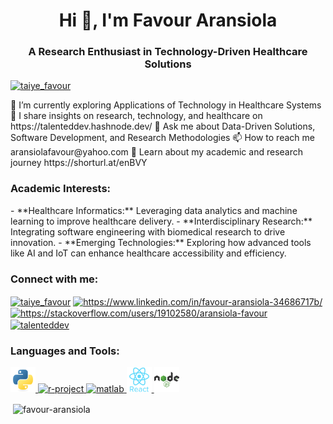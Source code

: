 <h1 align="center">Hi 👋, I'm Favour Aransiola</h1> <h3 align="center">A Research Enthusiast in Technology-Driven Healthcare Solutions</h3> <p align="left"> <a href="https://twitter.com/taiye_favour" target="blank"><img src="https://img.shields.io/twitter/follow/taiye_favour?logo=twitter&style=for-the-badge" alt="taiye_favour" /></a> </p>
🌱 I’m currently exploring Applications of Technology in Healthcare Systems
📝 I share insights on research, technology, and healthcare on https://talenteddev.hashnode.dev/
💬 Ask me about Data-Driven Solutions, Software Development, and Research Methodologies
📫 How to reach me aransiolafavour@yahoo.com
📄 Learn about my academic and research journey https://shorturl.at/enBVY
<h3 align="left">Academic Interests:</h3> - **Healthcare Informatics:** Leveraging data analytics and machine learning to improve healthcare delivery. - **Interdisciplinary Research:** Integrating software engineering with biomedical research to drive innovation. - **Emerging Technologies:** Exploring how advanced tools like AI and IoT can enhance healthcare accessibility and efficiency. <h3 align="left">Connect with me:</h3> <p align="left"> <a href="https://twitter.com/taiye_favour" target="blank"><img align="center" src="https://raw.githubusercontent.com/rahuldkjain/github-profile-readme-generator/master/src/images/icons/Social/twitter.svg" alt="taiye_favour" height="30" width="40" /></a> <a href="https://linkedin.com/in/https://www.linkedin.com/in/favour-aransiola-34686717b/" target="blank"><img align="center" src="https://raw.githubusercontent.com/rahuldkjain/github-profile-readme-generator/master/src/images/icons/Social/linked-in-alt.svg" alt="https://www.linkedin.com/in/favour-aransiola-34686717b/" height="30" width="40" /></a> <a href="https://stackoverflow.com/users/https://stackoverflow.com/users/19102580/aransiola-favour" target="blank"><img align="center" src="https://raw.githubusercontent.com/rahuldkjain/github-profile-readme-generator/master/src/images/icons/Social/stack-overflow.svg" alt="https://stackoverflow.com/users/19102580/aransiola-favour" height="30" width="40" /></a> <a href="https://hashnode.com/talenteddev" target="blank"><img align="center" src="https://raw.githubusercontent.com/rahuldkjain/github-profile-readme-generator/master/src/images/icons/Social/hashnode.svg" alt="talenteddev" height="30" width="40" /></a> </p> <h3 align="left">Languages and Tools:</h3> <p align="left"> <a href="https://python.org" target="_blank" rel="noreferrer"> <img src="https://raw.githubusercontent.com/devicons/devicon/master/icons/python/python-original.svg" alt="python" width="40" height="40"/> </a> <a href="https://www.r-project.org/" target="_blank" rel="noreferrer"> <img src="https://www.vectorlogo.zone/logos/r-project/r-project-icon.svg" alt="r-project" width="40" height="40"/> </a> <a href="https://www.mathworks.com/products/matlab.html" target="_blank" rel="noreferrer"> <img src="https://www.vectorlogo.zone/logos/mathworks/mathworks-icon.svg" alt="matlab" width="40" height="40"/> </a> <a href="https://reactjs.org/" target="_blank" rel="noreferrer"> <img src="https://raw.githubusercontent.com/devicons/devicon/master/icons/react/react-original-wordmark.svg" alt="react" width="40" height="40"/> </a> <a href="https://nodejs.org" target="_blank" rel="noreferrer"> <img src="https://raw.githubusercontent.com/devicons/devicon/master/icons/nodejs/nodejs-original-wordmark.svg" alt="nodejs" width="40" height="40"/> </a> </p> <p>&nbsp;<img align="center" src="https://github-readme-stats.vercel.app/api?username=favour-aransiola&show_icons=true&locale=en" alt="favour-aransiola" /></p>
